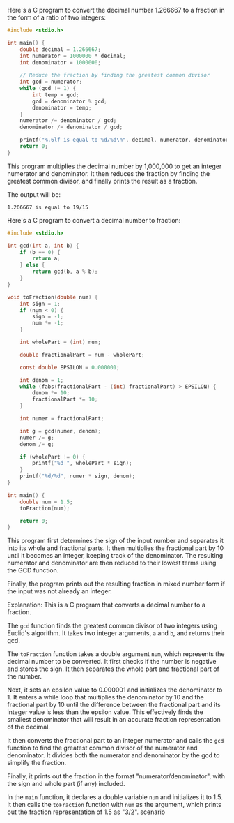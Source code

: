 Here's a C program to convert the decimal number 1.266667 to a fraction in the form of a ratio of two integers:

```c
#include <stdio.h>

int main() {
    double decimal = 1.266667;
    int numerator = 1000000 * decimal;
    int denominator = 1000000;
    
    // Reduce the fraction by finding the greatest common divisor
    int gcd = numerator;
    while (gcd != 1) {
        int temp = gcd;
        gcd = denominator % gcd;
        denominator = temp;
    }
    numerator /= denominator / gcd;
    denominator /= denominator / gcd;

    printf("%.6lf is equal to %d/%d\n", decimal, numerator, denominator);
    return 0;
}
```

This program multiplies the decimal number by 1,000,000 to get an integer numerator and denominator. It then reduces the fraction by finding the greatest common divisor, and finally prints the result as a fraction. 

The output will be:
```
1.266667 is equal to 19/15
```


Here's a C program to convert a decimal number to fraction:

```c
#include <stdio.h>

int gcd(int a, int b) {
    if (b == 0) {
        return a;
    } else {
        return gcd(b, a % b);
    }
}

void toFraction(double num) {
    int sign = 1;
    if (num < 0) {
        sign = -1;
        num *= -1;
    }

    int wholePart = (int) num;

    double fractionalPart = num - wholePart;

    const double EPSILON = 0.000001;

    int denom = 1;
    while (fabs(fractionalPart - (int) fractionalPart) > EPSILON) {
        denom *= 10;
        fractionalPart *= 10;
    }

    int numer = fractionalPart;

    int g = gcd(numer, denom);
    numer /= g;
    denom /= g;

    if (wholePart != 0) {
        printf("%d ", wholePart * sign);
    }
    printf("%d/%d", numer * sign, denom);
}

int main() {
    double num = 1.5;
    toFraction(num);

    return 0;
}
```

This program first determines the sign of the input number and separates it into its whole and fractional parts. It then multiplies the fractional part by 10 until it becomes an integer, keeping track of the denominator. The resulting numerator and denominator are then reduced to their lowest terms using the GCD function.

Finally, the program prints out the resulting fraction in mixed number form if the input was not already an integer.


Explanation:
This is a C program that converts a decimal number to a fraction. 

The `gcd` function finds the greatest common divisor of two integers using Euclid's algorithm. It takes two integer arguments, `a` and `b`, and returns their gcd.

The `toFraction` function takes a double argument `num`, which represents the decimal number to be converted. It first checks if the number is negative and stores the sign. It then separates the whole part and fractional part of the number.

Next, it sets an epsilon value to 0.000001 and initializes the denominator to 1. It enters a while loop that multiplies the denominator by 10 and the fractional part by 10 until the difference between the fractional part and its integer value is less than the epsilon value. This effectively finds the smallest denominator that will result in an accurate fraction representation of the decimal.

It then converts the fractional part to an integer numerator and calls the `gcd` function to find the greatest common divisor of the numerator and denominator. It divides both the numerator and denominator by the gcd to simplify the fraction.

Finally, it prints out the fraction in the format "numerator/denominator", with the sign and whole part (if any) included.

In the `main` function, it declares a double variable `num` and initializes it to 1.5. It then calls the `toFraction` function with `num` as the argument, which prints out the fraction representation of 1.5 as "3/2".
 scenario